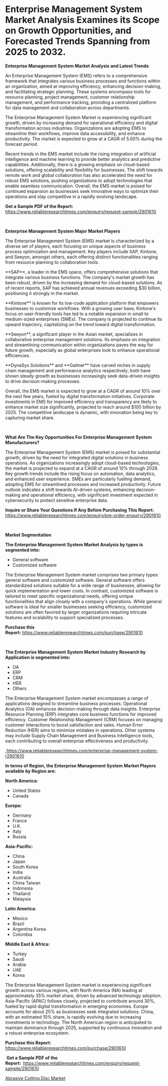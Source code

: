 <p><h1>Enterprise Management System Market Analysis Examines its Scope on Growth Opportunities, and Forecasted Trends Spanning from 2025 to 2032.</h1></p><p><strong>Enterprise Management System Market Analysis and Latest Trends</strong></p>
<p><p>An Enterprise Management System (EMS) refers to a comprehensive framework that integrates various business processes and functions within an organization, aimed at improving efficiency, enhancing decision-making, and facilitating strategic planning. These systems encompass tools for resource planning, project management, customer relationship management, and performance tracking, providing a centralized platform for data management and collaboration across departments.</p><p>The Enterprise Management System Market is experiencing significant growth, driven by increasing demand for operational efficiency and digital transformation across industries. Organizations are adopting EMS to streamline their workflows, improve data accessibility, and enhance productivity. The market is expected to grow at a CAGR of 5.00% during the forecast period. </p><p>Recent trends in the EMS market include the rising integration of artificial intelligence and machine learning to provide better analytics and predictive capabilities. Additionally, there is a growing emphasis on cloud-based solutions, offering scalability and flexibility for businesses. The shift towards remote work and global collaboration has also accelerated the need for robust EMS solutions, pushing organizations to adopt technologies that enable seamless communication. Overall, the EMS market is poised for continued expansion as businesses seek innovative ways to optimize their operations and stay competitive in a rapidly evolving landscape.</p></p>
<p><strong>Get a Sample PDF of the Report:&nbsp;</strong> <a href="https://www.reliableresearchtimes.com/enquiry/request-sample/2901610?utm_campaign=3363&utm_medium=2&utm_source=Github&utm_content=ia&utm_term=16032025&utm_id=enterprise-management-system">https://www.reliableresearchtimes.com/enquiry/request-sample/2901610</a></p>
<p>&nbsp;</p>
<p><strong>Enterprise Management System Major Market Players</strong></p>
<p><p>The Enterprise Management System (EMS) market is characterized by a diverse set of players, each focusing on unique aspects of business process optimization and management. Key players include SAP, Kintone, and Seeyon, amongst others, each offering distinct functionalities ranging from resource planning to collaboration tools.</p><p>**SAP**, a leader in the EMS space, offers comprehensive solutions that integrate various business functions. The company's market growth has been robust, driven by the increasing demand for cloud-based solutions. As of recent reports, SAP has achieved annual revenues exceeding $30 billion, positioning it strongly in the market.</p><p>**Kintone** is known for its low-code application platform that empowers businesses to customize workflows. With a growing user base, Kintone's focus on user-friendly tools has led to a notable expansion in small to medium-sized enterprises (SMEs). The company is projected to continue its upward trajectory, capitalizing on the trend toward digital transformation.</p><p>**Seeyon**, a significant player in the Asian market, specializes in collaborative enterprise management solutions. Its emphasis on integration and streamlining communication within organizations paves the way for future growth, especially as global enterprises look to enhance operational efficiencies.</p><p>**DynaSys Solutions** and **Gaitner** have carved niches in supply chain management and performance analytics respectively; both have shown steady growth as businesses increasingly seek data-driven insights to drive decision-making processes.</p><p>Overall, the EMS market is expected to grow at a CAGR of around 10% over the next few years, fueled by digital transformation initiatives. Corporate investments in EMS for improved efficiency and transparency are likely to enhance market size significantly, projected to reach around $100 billion by 2025. The competitive landscape is dynamic, with innovation being key to capturing market share.</p></p>
<p>&nbsp;</p>
<p><strong>What Are The Key Opportunities For Enterprise Management System Manufacturers?</strong></p>
<p><p>The Enterprise Management System (EMS) market is poised for substantial growth, driven by the need for integrated digital solutions in business operations. As organizations increasingly adopt cloud-based technologies, the market is projected to expand at a CAGR of around 10% through 2028. Key growth trends include the rising focus on automation, data analytics, and enhanced user experience. SMEs are particularly fuelling demand, adopting EMS for streamlined processes and increased productivity. Future outlook indicates a shift towards AI-driven systems, enhancing decision-making and operational efficiency, with significant investment expected in cybersecurity to protect sensitive enterprise data.</p></p>
<p><strong>Inquire or Share Your Questions If Any Before Purchasing This Report:</strong> <a href="https://www.reliableresearchtimes.com/enquiry/pre-order-enquiry/2901610?utm_campaign=3363&utm_medium=2&utm_source=Github&utm_content=ia&utm_term=16032025&utm_id=enterprise-management-system">https://www.reliableresearchtimes.com/enquiry/pre-order-enquiry/2901610</a></p>
<p>&nbsp;</p>
<p><strong>Market Segmentation</strong></p>
<p><strong>The Enterprise Management System Market Analysis by types is segmented into:</strong></p>
<p><ul><li>General software</li><li>Customized software</li></ul></p>
<p><p>The Enterprise Management System market comprises two primary types: general software and customized software. General software offers standardized solutions suitable for a wide range of businesses, allowing for quick implementation and lower costs. In contrast, customized software is tailored to meet specific organizational needs, offering unique functionalities that align closely with a company's operations. While general software is ideal for smaller businesses seeking efficiency, customized solutions are often favored by larger organizations requiring intricate features and scalability to support specialized processes.</p></p>
<p><strong>Purchase this Report:&nbsp;</strong><a href="https://www.reliableresearchtimes.com/purchase/2901610?utm_campaign=3363&utm_medium=2&utm_source=Github&utm_content=ia&utm_term=16032025&utm_id=enterprise-management-system">https://www.reliableresearchtimes.com/purchase/2901610</a></p>
<p>&nbsp;</p>
<p><strong>The Enterprise Management System Market Industry Research by Application is segmented into:</strong></p>
<p><ul><li>OA</li><li>ERP</li><li>CRM</li><li>HER</li><li>Others</li></ul></p>
<p><p>The Enterprise Management System market encompasses a range of applications designed to streamline business processes. Operational Analytics (OA) enhances decision-making through data insights. Enterprise Resource Planning (ERP) integrates core business functions for improved efficiency. Customer Relationship Management (CRM) focuses on managing customer interactions to boost satisfaction and sales. Human Error Reduction (HER) aims to minimize mistakes in operations. Other systems may include Supply Chain Management and Business Intelligence tools, each contributing to overall enterprise effectiveness and productivity.</p></p>
<p><a href="https://www.reliableresearchtimes.com/enterprise-management-system-r2901610?utm_campaign=3363&utm_medium=2&utm_source=Github&utm_content=ia&utm_term=16032025&utm_id=enterprise-management-system">&nbsp;https://www.reliableresearchtimes.com/enterprise-management-system-r2901610</a></p>
<p><strong>In terms of Region, the Enterprise Management System Market Players available by Region are:</strong></p>
<p>
    <p> <strong> North America: </strong>
        <ul>
            <li>United States</li>
            <li>Canada</li>
        </ul>
        </p> 
    <p> <strong> Europe: </strong>
        <ul>
            <li>Germany</li>
            <li>France</li>
            <li>U.K.</li>
            <li>Italy</li>
            <li>Russia</li>
        </ul>
        </p> 
    <p> <strong> Asia-Pacific: </strong>
        <ul>
            <li>China</li>
            <li>Japan</li>
            <li>South Korea</li>
            <li>India</li>
            <li>Australia</li>
            <li>China Taiwan</li>
            <li>Indonesia</li>
            <li>Thailand</li>
            <li>Malaysia</li>
        </ul>
        </p> 
    <p> <strong> Latin America: </strong>
        <ul>
            <li>Mexico</li>
            <li>Brazil</li>
            <li>Argentina Korea</li>
            <li>Colombia</li>
        </ul>
        </p> 
    <p> <strong> Middle East & Africa: </strong>
        <ul>
            <li>Turkey</li>
            <li>Saudi</li>
            <li>Arabia</li>
            <li>UAE</li>
            <li>Korea</li>
        </ul>
    </p>
    </p>
<p><p>The Enterprise Management System market is experiencing significant growth across various regions, with North America (NA) leading at approximately 35% market share, driven by advanced technology adoption. Asia-Pacific (APAC) follows closely, projected to contribute around 30%, fueled by rapid digital transformation in emerging economies. Europe accounts for about 25% as businesses seek integrated solutions. China, with an estimated 10% share, is rapidly evolving due to increasing investments in technology. The North American region is anticipated to maintain dominance through 2025, supported by continuous innovation and a robust enterprise ecosystem.</p></p>
<p><strong>Purchase this Report: </strong><a href="https://www.reliableresearchtimes.com/purchase/2901610?utm_campaign=3363&utm_medium=2&utm_source=Github&utm_content=ia&utm_term=16032025&utm_id=enterprise-management-system">https://www.reliableresearchtimes.com/purchase/2901610</a></p>
<p>&nbsp;<strong>Get a Sample PDF of the Report:&nbsp;&nbsp;</strong><a href="https://www.reliableresearchtimes.com/enquiry/request-sample/2901610?utm_campaign=3363&utm_medium=2&utm_source=Github&utm_content=ia&utm_term=16032025&utm_id=enterprise-management-system">https://www.reliableresearchtimes.com/enquiry/request-sample/2901610</a></p>
<p><strong></strong></p>
<p><p><a href="https://github.com/shamstirroc7/Market-Research-Report-List-1/blob/main/abrasive-cutting-disc-market.md?utm_campaign=3363&utm_medium=2&utm_source=Github&utm_content=ia&utm_term=16032025&utm_id=enterprise-management-system">Abrasive Cutting Disc Market</a></p></p>